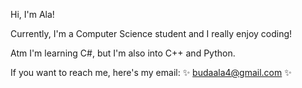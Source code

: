 Hi, I'm Ala!

Currently, I'm a Computer Science student and I really enjoy coding! 

Atm I'm learning C#, but I'm also into C++ and Python.

If you want to reach me, here's my email: ✨ budaala4@gmail.com ✨
